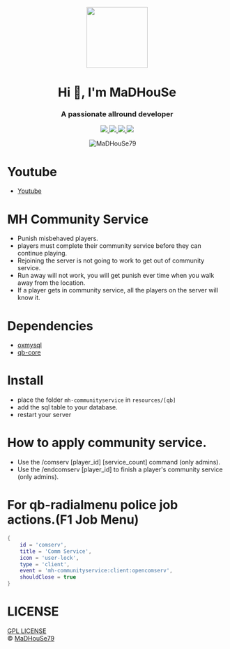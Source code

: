 <p align="center">
    <img width="140" src="https://icons.iconarchive.com/icons/iconarchive/red-orb-alphabet/128/Letter-M-icon.png" />  
    <h1 align="center">Hi 👋, I'm MaDHouSe</h1>
    <h3 align="center">A passionate allround developer </h3>    
</p>

<p align="center">
  <a href="https://github.com/MaDHouSe79/mh-communityservice/issues">
    <img src="https://img.shields.io/github/issues/MaDHouSe79/mh-communityservice"/> 
  </a>
  <a href="https://github.com/MaDHouSe79/mh-communityservice/network/members">
    <img src="https://img.shields.io/github/forks/MaDHouSe79/mh-communityservice"/> 
  </a>  
  <a href="https://github.com/MaDHouSe79/mh-communityservice/stargazers">
    <img src="https://img.shields.io/github/stars/MaDHouSe79/mh-communityservice?color=white"/> 
  </a>
  <a href="https://github.com/MaDHouSe79/mh-communityservice/blob/main/LICENSE">
    <img src="https://img.shields.io/github/license/MaDHouSe79/mh-communityservice?color=black"/> 
  </a>      
</p>

<p align="center">
    <img src="https://komarev.com/ghpvc/?username=MaDHouSe79&label=Profile%20views&color=3464eb&style=for-the-badge&logo=star&abbreviated=true" alt="MaDHouSe79" style="padding-right:20px;" />
</p>

# Youtube
- [Youtube](https://www.youtube.com/c/MaDHouSe79)

# MH Community Service
- Punish misbehaved players.
- players must complete their community service before they can continue playing.
- Rejoining the server is not going to work to get out of community service.
- Run away will not work, you will get punish ever time when you walk away from the location.
- If a player gets in community service, all the players on the server will know it.

# Dependencies
- [oxmysql](https://github.com/overextended/oxmysql/releases/tag/v1.9.3)
- [qb-core](https://github.com/qbcore-framework/qb-core)

# Install
- place the folder `mh-communityservice` in `resources/[qb]`
- add the sql table to your database.
- restart your server

# How to apply community service.
- Use the /comserv [player_id] [service_count] command (only admins).
- Use the /endcomserv [player_id] to finish a player's community service (only admins).

# For qb-radialmenu police job actions.(F1 Job Menu)
```lua
{
    id = 'comserv',
    title = 'Comm Service',
    icon = 'user-lock',
    type = 'client',
    event = 'mh-communityservice:client:opencomserv',
    shouldClose = true
}
```

# LICENSE
[GPL LICENSE](./LICENSE)<br />
&copy; [MaDHouSe79](https://www.youtube.com/@MaDHouSe79)